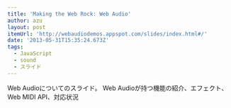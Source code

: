 ```yaml
---
title: 'Making the Web Rock: Web Audio'
author: azu
layout: post
itemUrl: 'http://webaudiodemos.appspot.com/slides/index.html#/'
date: '2013-05-31T15:35:24.673Z'
tags:
  - JavaScript
  - sound
  - スライド
---
```

Web Audioについてのスライド。
Web Audioが持つ機能の紹介、エフェクト、Web MIDI API、対応状況
